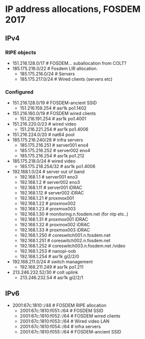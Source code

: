 # IP address allocations, FOSDEM 2017

## IPv4

### RIPE objects

- 151.216.128.0/17 # FOSDEM... suballocation from COLT?
- 185.175.216.0/22 # Fosdem LIR allocation.
  - 185.175.216.0/24 # Servers
  - 185.175.217.0/24 # Wired clients (servers etc)

### Configured

- 151.216.128.0/19 # FOSDEM-ancient SSID
  - 151.216.159.254 # asr1k po1.1402
- 151.216.160.0/19 # FOSDEM wired clients
  - 151.216.191.254 # asr1k po1.4001
- 151.216.220.0/23 # wired video
  - 151.216.221.254 # asr1k po1.4006
- 151.216.224.0/20 # nat64 pool
- 185.175.216.240/28 # infra servers
  - 185.175.216.251 # server001 eno4
  - 185.175.216.252 # server002 eno4
  - 185.175.216.254 # asr1k po1.212
- 185.175.218.0/24 # wired video
  - 185.175.218.254/32 # asr1k po1.4006
- 192.168.1.0/24 # server out of band
  - 192.168.1.1 # server001 eno3
  - 192.168.1.2 # server002 eno3
  - 192.168.1.11 # server001 iDRAC
  - 192.168.1.12 # server002 iDRAC
  - 192.168.1.21 # proxmox001
  - 192.168.1.22 # proxmox002
  - 192.168.1.23 # proxmox003
  - 192.168.1.30 # monitoring.n.fosdem.net (for ntp etc..) 
  - 192.168.1.31 # proxmox001 iDRAC
  - 192.168.1.32 # proxmox002 iDRAC
  - 192.168.1.33 # proxmox003 iDRAC
  - 192.168.1.250 # coreswitch001.n.fosdem.net
  - 192.168.1.251 # coreswitch002.n.fosdem.net
  - 192.168.1.252 # coreswitch003.n.fosdem.net /video
  - 192.168.1.253 # nanopi-oob
  - 192.168.1.254 # asr1k gi2/2/0
- 192.168.211.0/24 # switch management
  - 192.168.211.249 # asr1k po1.211
- 213.246.232.52/30 # colt uplink
  - 213.246.232.54 # asr1k gi2/2/1

## IPv6

- 2001:67c:1810::/48 # FOSDEM RIPE allocation
  - 2001:67c:1810:f051::/64 # FOSDEM SSID
  - 2001:67c:1810:f052::/64 # FOSDEM wired clients
  - 2001:67c:1810:f053::/64 # Wired video LAN
  - 2001:67c:1810:f054::/64 # infra servers
  - 2001:67c:1810:f055::/64 # FOSDEM-ancient SSID

